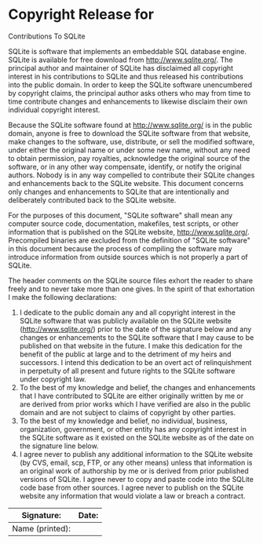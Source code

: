 # Copyright Release for
Contributions To SQLite



SQLite is software that implements an embeddable SQL database engine.
SQLite is available for free download from http://www.sqlite.org/.
The principal author and maintainer of SQLite has disclaimed all
copyright interest in his contributions to SQLite
and thus released his contributions into the public domain.
In order to keep the SQLite software unencumbered by copyright
claims, the principal author asks others who may from time to
time contribute changes and enhancements to likewise disclaim
their own individual copyright interest.




Because the SQLite software found at http://www.sqlite.org/ is in the
public domain, anyone is free to download the SQLite software
from that website, make changes to the software, use, distribute,
or sell the modified software, under either the original name or
under some new name, without any need to obtain permission, pay
royalties, acknowledge the original source of the software, or
in any other way compensate, identify, or notify the original authors. 
Nobody is in any way compelled to contribute their SQLite changes and 
enhancements back to the SQLite website. This document concerns
only changes and enhancements to SQLite that are intentionally and
deliberately contributed back to the SQLite website. 




For the purposes of this document, "SQLite software" shall mean any
computer source code, documentation, makefiles, test scripts, or
other information that is published on the SQLite website, 
http://www.sqlite.org/. Precompiled binaries are excluded from
the definition of "SQLite software" in this document because the
process of compiling the software may introduce information from
outside sources which is not properly a part of SQLite.




The header comments on the SQLite source files exhort the reader to
share freely and to never take more than one gives.
In the spirit of that exhortation I make the following declarations:



1. I dedicate to the public domain 
any and all copyright interest in the SQLite software that
was publicly available on the SQLite website (http://www.sqlite.org/) prior
to the date of the signature below and any changes or enhancements to
the SQLite software 
that I may cause to be published on that website in the future.
I make this dedication for the benefit of the public at large and
to the detriment of my heirs and successors. I intend this
dedication to be an overt act of relinquishment in perpetuity of
all present and future rights to the SQLite software under copyright
law.
2. To the best of my knowledge and belief, the changes and enhancements that
I have contributed to SQLite are either originally written by me
or are derived from prior works which I have verified are also
in the public domain and are not subject to claims of copyright
by other parties.
3. To the best of my knowledge and belief, no individual, business, organization,
government, or other entity has any copyright interest
in the SQLite software as it existed on the
SQLite website as of the date on the signature line below.
4. I agree never to publish any additional information
to the SQLite website (by CVS, email, scp, FTP, or any other means) unless
that information is an original work of authorship by me or is derived from 
prior published versions of SQLite.
I agree never to copy and paste code into the SQLite code base from
other sources.
I agree never to publish on the SQLite website any information that
would violate a law or breach a contract.





| Signature: | Date: |
| --- | --- |
 Name (printed): | |






